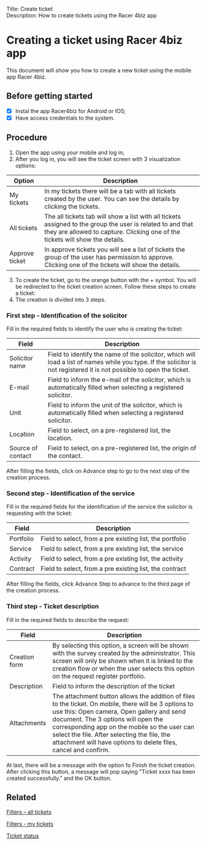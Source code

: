 Title: Create ticket  
Description: How to create tickets using the Racer 4biz app

# Creating a ticket using Racer 4biz app

This document will show you how to create a new ticket using the mobile app Racer 4biz.

## Before getting started  

- [x] Instal the app Racer4biz for Android or IOS;  
- [x] Have access credentials to the system.

## Procedure

1. Open the app using your mobile and log in;  
2. After you log in, you will see the ticket screen with 3 visualization options:

|Option| Description|
|-----|---------|
|My tickets| In my tickets there will be a tab with all tickets created by the user. You can see the details by clicking the tickets.|
|All tickets| The all tickets tab will show a list with all tickets assigned to the group the user is related to and that they are allowed to capture. Clicking one of the tickets will show the details.|
|Approve ticket| In approve tickets you will see a list of tickets the group of the user has permission to approve. Clicking one of the tickets will show the details.|

3. To create the ticket, go to the orange button with the + symbol. You will be redirected to the ticket creation screen. Follow these steps to create a ticket:  
4. The creation is divided into 3 steps.

### First step - Identification of the solicitor

Fill in the required fields to identify the user who is creating the ticket:

|Field|Description|
|-----|---------|
|Solicitor name|Field to identify the name of the solicitor, which will load a list of names while you type. If the solicitor is not registered it is not possible to open the ticket.|
|E-mail| Field to inform the e-mail of the solicitor, which is automatically filled when selecting a registered solicitor.|
|Unit|Field to inform the unit of the solicitor, which is automatically filled when selecting a registered solicitor.|
|Location| Field to select, on a pre-registered list, the location.|
|Source of contact| Field to select, on a pre-registered list, the origin of the contact.|

After filling the fields, click on Advance step to go to the next step of the creation process.

### Second step - Identification of the service

Fill in the required fields for the identification of the service the solicitor is requesting with the ticket:

|Field|Description|
|-----|---------|
|Portfolio| Field to select, from a pre existing list, the portfolio|
|Service| Field to select, from a pre existing list, the service|
|Activity| Field to select, from a pre existing list, the activity|
|Contract| Field to select, from a pre existing list, the contract|

After filling the fields, click Advance Step to advance to the third page of the creation process.

### Third step - Ticket description

Fill in the required fields to describe the request:

|Field|Description|
|-----|---------|
|Creation form| By selecting this option, a screen will be shown with the survey created by the administrator. This screen will only be shown when it is linked to the creation flow or when the user selects this option on the request register portfolio.|
|Description| Field to inform the description of the ticket|
|Attachments| The attachment button allows the addition of files to the ticket. On mobile, there will be 3 options to use this: Open camera, Open gallery and send document. The 3 options will open the corresponding app on the mobile so the user can select the file. After selecting the file, the attachment will have options to delete files, cancel and confirm.|

At last, there will be a message with the option fo Finish the ticket creation. After clicking this button, a message will pop saying "Ticket xxxx has been created successfully." and the OK button.


## Related

[Filters – all tickets](/en-us/4biz-helium/additional-features/racer-4biz-app/all-tickets-filter.html)

[Filters - my tickets](/en-us/4biz-helium/additional-features/racer-4biz-app/my-tickets-filters.html)

[Ticket status](/en-us/4biz-helium/additional-features/racer-4biz-app/ticket-status-racer.html)






